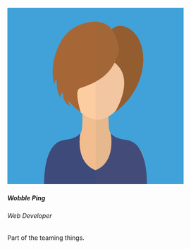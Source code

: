 ![Test Image](cms/images/team/2.png)

##### Wobble Ping

###### Web Developer

Part of the teaming things.
